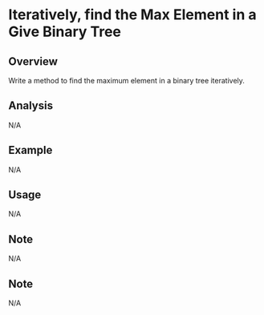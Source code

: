 # Iteratively, find the Max Element in a Give Binary Tree

Overview
---
Write a method to find the maximum element in a binary tree iteratively.

Analysis
---
N/A

Example
---
N/A

Usage
---
N/A

Note
---
N/A

Note
---
N/A
